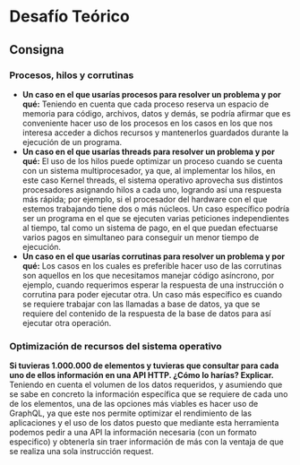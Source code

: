 # Desafío Teórico 
## Consigna 
### Procesos, hilos y corrutinas 
- **Un caso en el que usarías procesos para resolver un problema y por qué:**
Teniendo en cuenta que cada proceso reserva un espacio de memoria para código, archivos, datos y demás, se podría afirmar que es conveniente hacer uso de los procesos en los casos en los que nos interesa acceder a dichos recursos y mantenerlos guardados durante la ejecución de un programa.
- **Un caso en el que usarías threads para resolver un problema y por qué:**
El uso de los hilos puede optimizar un proceso cuando se cuenta con un sistema multiprocesador, ya que, al implementar los hilos, en este caso Kernel threads, el sistema operativo aprovecha sus distintos procesadores asignando hilos a cada uno, logrando así una respuesta más rápida; por ejemplo, si el procesador del hardware con el que estemos trabajando tiene dos o más núcleos. Un caso específico podría ser un programa en el que se ejecuten varias peticiones independientes al tiempo, tal como un sistema de pago, en el que puedan efectuarse varios pagos en simultaneo para conseguir un menor tiempo de ejecución.
- **Un caso en el que usarías corrutinas para resolver un problema y por qué:** 
Los casos en los cuales es preferible hacer uso de las corrutinas son aquellos en los que necesitamos manejar código asíncrono, por ejemplo, cuando requerimos esperar la respuesta de una instrucción o corrutina para poder ejecutar otra. Un caso más específico es cuando se requiere trabajar con las llamadas a base de datos, ya que se requiere del contenido de la respuesta de la base de datos para así ejecutar otra operación.
### Optimización de recursos del sistema operativo 
**Si tuvieras 1.000.000 de elementos y tuvieras que consultar para cada uno de ellos información en una API HTTP. ¿Cómo lo harías? Explicar.**
Teniendo en cuenta el volumen de los datos requeridos, y asumiendo que se sabe en concreto la información específica que se requiere de cada uno de los elementos, una de las opciones más viables es hacer uso de GraphQL, ya que este nos permite optimizar el rendimiento de las aplicaciones y el uso de los datos puesto que mediante esta herramienta podemos pedir a una API la información necesaria (con un formato especifico) y obtenerla sin traer información de más con la ventaja de que se realiza una sola instrucción request.
